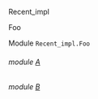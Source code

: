 Recent_impl

Foo

Module `Recent_impl.Foo`

<a id="module-A"></a>

###### module [A](Recent_impl.Foo.A.md)

<a id="module-B"></a>

###### module [B](Recent_impl.Foo.B.md)